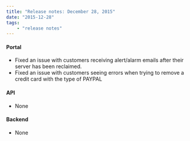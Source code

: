 ```yaml
---
title: "Release notes: December 28, 2015"
date: "2015-12-28"
tags:
    - "release notes"
---
```


#### Portal
+ Fixed an issue with customers receiving alert/alarm emails after their server has been reclaimed.
+ Fixed an issue with customers seeing errors when trying to remove a credit card with the type of PAYPAL

#### API
+ None

#### Backend
+ None
